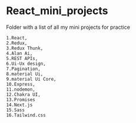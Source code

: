 # React_mini_projects
Folder with a list of all my mini projects for practice 
```
1.React, 
2.Redux, 
3.Redux Thunk, 
4.Alan Ai, 
5.REST APIs, 
6.Ui-Ux design, 
7.Pagination, 
8.material Ui, 
9.material Ui Core, 
10.Express, 
11.nodemon, 
12.Chakra UI,
13.Promises 
14.Next.js
15.Sass
16.Tailwind.css
```
